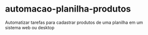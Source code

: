 # automacao-planilha-produtos
Automatizar tarefas para cadastrar produtos de uma planilha em um sistema web ou desktop
